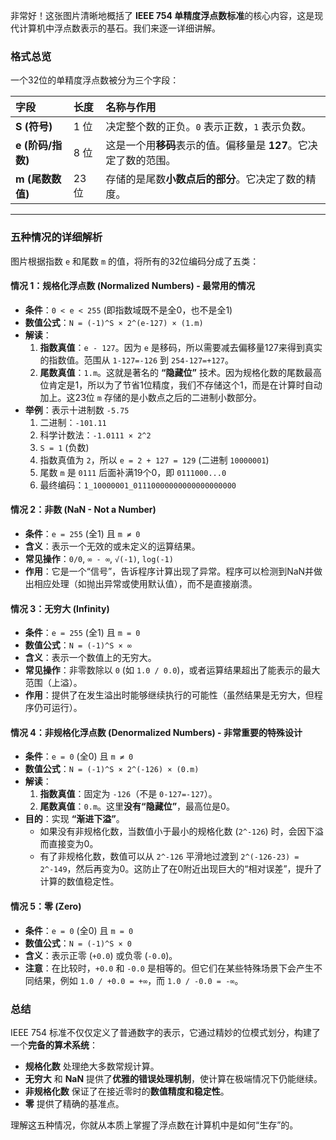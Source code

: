 非常好！这张图片清晰地概括了 **IEEE 754 单精度浮点数标准**的核心内容，这是现代计算机中浮点数表示的基石。我们来逐一详细讲解。

### 格式总览

一个32位的单精度浮点数被分为三个字段：

| 字段 | 长度 | 名称与作用 |
| :--- | :--- | :--- |
| **S (符号)** | 1 位 | 决定整个数的正负。`0` 表示正数，`1` 表示负数。 |
| **e (阶码/指数)** | 8 位 | 这是一个用**移码**表示的值。偏移量是 **127**。它决定了数的范围。 |
| **m (尾数数值)** | 23 位 | 存储的是尾数**小数点后的部分**。它决定了数的精度。 |

---

### 五种情况的详细解析

图片根据指数 `e` 和尾数 `m` 的值，将所有的32位编码分成了五类：

#### 情况 1：规格化浮点数 (Normalized Numbers) - **最常用的情况**

*   **条件**：`0 < e < 255` (即指数域既不是全0，也不是全1)
*   **数值公式**：`N = (-1)^S × 2^(e-127) × (1.m)`
*   **解读**：
    1.  **指数真值**：`e - 127`。因为 `e` 是移码，所以需要减去偏移量127来得到真实的指数值。范围从 `1-127=-126` 到 `254-127=+127`。
    2.  **尾数真值**：`1.m`。这就是著名的 **“隐藏位”** 技术。因为规格化数的尾数最高位肯定是1，所以为了节省1位精度，我们不存储这个1，而是在计算时自动加上。这23位 `m` 存储的是小数点之后的二进制小数部分。
*   **举例**：表示十进制数 `-5.75`
    1.  二进制：`-101.11`
    2.  科学计数法：`-1.0111 × 2^2`
    3.  `S = 1` (负数)
    4.  指数真值为 `2`，所以 `e = 2 + 127 = 129` (二进制 `10000001`)
    5.  尾数 `m` 是 `0111` 后面补满19个0，即 `0111000...0`
    6.  最终编码：`1_10000001_01110000000000000000000`

#### 情况 2：非数 (NaN - Not a Number)

*   **条件**：`e = 255` (全1) 且 `m ≠ 0`
*   **含义**：表示一个无效的或未定义的运算结果。
*   **常见操作**：`0/0`, `∞ - ∞`, `√(-1)`, `log(-1)`
*   **作用**：它是一个“信号”，告诉程序计算出现了异常。程序可以检测到NaN并做出相应处理（如抛出异常或使用默认值），而不是直接崩溃。

#### 情况 3：无穷大 (Infinity)

*   **条件**：`e = 255` (全1) 且 `m = 0`
*   **数值公式**：`N = (-1)^S × ∞`
*   **含义**：表示一个数值上的无穷大。
*   **常见操作**：非零数除以 `0` (如 `1.0 / 0.0`)，或者运算结果超出了能表示的最大范围（上溢）。
*   **作用**：提供了在发生溢出时能够继续执行的可能性（虽然结果是无穷大，但程序仍可运行）。

#### 情况 4：非规格化浮点数 (Denormalized Numbers) - **非常重要的特殊设计**

*   **条件**：`e = 0` (全0) 且 `m ≠ 0`
*   **数值公式**：`N = (-1)^S × 2^(-126) × (0.m)`
*   **解读**：
    1.  **指数真值**：固定为 `-126`（不是 `0-127=-127`）。
    2.  **尾数真值**：`0.m`。这里**没有“隐藏位”**，最高位是0。
*   **目的**：实现 **“渐进下溢”**。
    *   如果没有非规格化数，当数值小于最小的规格化数 (`2^-126`) 时，会因下溢而直接变为0。
    *   有了非规格化数，数值可以从 `2^-126` 平滑地过渡到 `2^(-126-23) = 2^-149`，然后再变为0。这防止了在0附近出现巨大的“相对误差”，提升了计算的数值稳定性。

#### 情况 5：零 (Zero)

*   **条件**：`e = 0` (全0) 且 `m = 0`
*   **数值公式**：`N = (-1)^S × 0`
*   **含义**：表示正零 (`+0.0`) 或负零 (`-0.0`)。
*   **注意**：在比较时，`+0.0` 和 `-0.0` 是相等的。但它们在某些特殊场景下会产生不同结果，例如 `1.0 / +0.0 = +∞`，而 `1.0 / -0.0 = -∞`。

### 总结

IEEE 754 标准不仅仅定义了普通数字的表示，它通过精妙的位模式划分，构建了一个**完备的算术系统**：

*   **规格化数** 处理绝大多数常规计算。
*   **无穷大** 和 **NaN** 提供了**优雅的错误处理机制**，使计算在极端情况下仍能继续。
*   **非规格化数** 保证了在接近零时的**数值精度和稳定性**。
*   **零** 提供了精确的基准点。

理解这五种情况，你就从本质上掌握了浮点数在计算机中是如何“生存”的。
